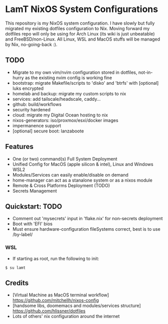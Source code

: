 # LamT NixOS System Configurations
This repository is my NixOS system configuration. I have slowly but fully migrated my existing dotfiles configuration to Nix.
Moving forward my dotfiles repo will only be using for Arch Linux (its wiki is just unbeatable) and FreeBSD/non-Linux.
All Linux, WSL and MacOS stuffs will be managed by Nix, no-going-back :).

## TODO
+ Migrate to my own vim/nvim configuration stored in dotfiles, not-in-hurry as the existing nvim config is working fine
+ bootstrap: migrate Makefile/scripts to 'disko' and 'btrfs' with [optional] luks encrypted
+ homelab and backup: migrate my custom scripts to nix
+ services: add tailscale/headscale, caddy...
+ github: build/workflows
+ security hardened
+ cloud: migrate my Digital Ocean hosting to nix
+ nixos-generators: iso/proxmox/esxi/docker images
+ impermanence support
+ [optional] secure boot: lanzaboote

## Features
+ One (or two) command(s) Full System Deployment
+ Unified Config for MacOS (apple silicon & intel), Linux and Windows WSL2
+ Modules/Services can easily enable/disable on demand
+ home-manager can act as a stanalone system or as a nixos module
+ Remote & Cross Platforms Deployment (TODO)
+ Secrets Management

## Quickstart: TODO
+ Comment out 'mysecrets' input in 'flake.nix' for non-secrets deployment
+ Boot with 'EFI' bios
+ Must ensure hardware-configuration fileSystems correct, best is to use /by-label/

### WSL
* If starting as root, run the following to init:
```
$ su lamt
```

## Credits
+ [Virtual Machine as MacOS terminal workflow] https://github.com/mitchellh/nixos-config
+ [handsome libs, doomemacs and modules/services structure] https://github.com/hlissner/dotfiles
+ Lots of others' nix configuration around the internet
